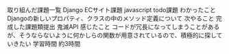 
取り組んだ課題一覧
Django ECサイト課題
javascript todo課題
わかったこと
Djangoの新しいプロパティ、クラスの中のメソッド定義について
次やること
完成した課題類提出
鬼滅API
感じたこと
コードが冗長になってしまうことがあるが、そうならないように何かしらの関数が用意されているので、積極的に探していきたい
学習時間
約3時間
